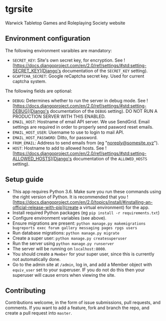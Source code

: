 # tgrsite
Warwick Tabletop Games and Roleplaying Society website

## Environment configuration
The following environment varaibles are mandatory:
* `SECRET_KEY`: Site's own secret key, for encryption. See ![https://docs.djangoproject.com/en/2.0/ref/settings/#std:setting-SECRET_KEY](Django's documentation of the `SECRET_KEY` setting).
* `GCAPTCHA_SECRET`: Google reCaptcha secret key. Used for current captcha system.

The following fields are optional:
* `DEBUG`: Determines whether to run the server in debug mode. See ![https://docs.djangoproject.com/en/2.0/ref/settings/#std:setting-DEBUG](Django's documentation of the `DEBUG` setting). DO NOT RUN A PRODUCTION SERVER WITH THIS ENABLED.
* `EMAIL_HOST`: Hostname of email API server. We use SendGrid. Email settings are required in order to properly send pasword reset emails.
* `EMAIL_HOST_USER`: Username to use to login to mail API.
* `EMAIL_HOST_PASSWORD`: Ditto, for password.
* `FROM_EMAIL`: Address to send emails from (eg "noreply@somesite.xyz").
* `HOST`: Hostname to add to allowed hosts. See ![https://docs.djangoproject.com/en/2.0/ref/settings/#std:setting-ALLOWED_HOSTS](Django's documentation of the `ALLOWED_HOSTS` setting).

## Setup guide
* This app requires Python 3.6. Make sure you run these commands using the right version of Python. It is recommended that you ![https://docs.djangoproject.com/en/2.0/topics/install/#installing-an-official-release-with-pip](create a virtual environment) for the app.
* Install required Python packages (eg `pip install -r requirements.txt`)
* Configure environment variables (see above).
* Ensure migrations are present: `python manage.py makemigrations bugreports exec forum gallery messaging pages rpgs users`
* Run database migrations: `python manage.py migrate`
* Create a super user: `python manage.py createsuperuser`
* Run the server using `python manage.py runserver`
 * The server will be running on `localhost:8000`.
 * You should create a `Member` for your super user, since this is currently not automatically done.
  * Go to the admin site at `/admin`, log in, and add a Member object with `equiv_user` set to your superuser. IF you do not do this then your superuser will cause errors when viewing the site.
  
## Contributing
Contributions welcome, in the form of issue submissions, pull requests, and comments.
If you want to add a feature, fork and branch the repo, and create a pull request into `master`.
